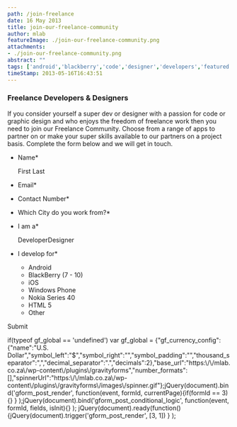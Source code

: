 ```yaml
---
path: /join-freelance
date: 16 May 2013
title: join-our-freelance-community
author: mlab
featureImage: ./join-our-freelance-community.png
attachments: 
- ./join-our-freelance-community.png
abstract: ""
tags: ['android','blackberry','code','designer','developers','featured','freelance','iOS','nokia','s40']
timeStamp: 2013-05-16T16:43:51
---
```


### Freelance Developers &amp; Designers

If you consider yourself a super dev or designer with a passion for code or graphic design and who enjoys the freedom of freelance work then you need to join our Freelance Community. Choose from a range of apps to partner on or make your super skills available to our partners on a project basis. Complete the form below and we will get in touch.

*   Name\*
    
     First Last 
    
*   Email\*
    
*   Contact Number\*
    
*   Which City do you work from?\*
    
*   I am a\*
    
    DeveloperDesigner
    
*   I develop for\*
    
    *    Android
    *    BlackBerry (7 - 10)
    *    iOS
    *    Windows Phone
    *    Nokia Series 40
    *    HTML 5
    *    Other
    

Submit       

if(typeof gf\_global &#x3D;&#x3D; 'undefined') var gf\_global &#x3D; {&quot;gf\_currency\_config&quot;:{&quot;name&quot;:&quot;U.S. Dollar&quot;,&quot;symbol\_left&quot;:&quot;$&quot;,&quot;symbol\_right&quot;:&quot;&quot;,&quot;symbol\_padding&quot;:&quot;&quot;,&quot;thousand\_separator&quot;:&quot;,&quot;,&quot;decimal\_separator&quot;:&quot;.&quot;,&quot;decimals&quot;:2},&quot;base\_url&quot;:&quot;https:\\&#x2F;\\&#x2F;mlab.co.za\\&#x2F;wp-content\\&#x2F;plugins\\&#x2F;gravityforms&quot;,&quot;number\_formats&quot;:\[\],&quot;spinnerUrl&quot;:&quot;https:\\&#x2F;\\&#x2F;mlab.co.za\\&#x2F;wp-content\\&#x2F;plugins\\&#x2F;gravityforms\\&#x2F;images\\&#x2F;spinner.gif&quot;};jQuery(document).bind('gform\_post\_render', function(event, formId, currentPage){if(formId &#x3D;&#x3D; 3) {} } );jQuery(document).bind('gform\_post\_conditional\_logic', function(event, formId, fields, isInit){} ); jQuery(document).ready(function(){jQuery(document).trigger('gform\_post\_render', \[3, 1\]) } );


